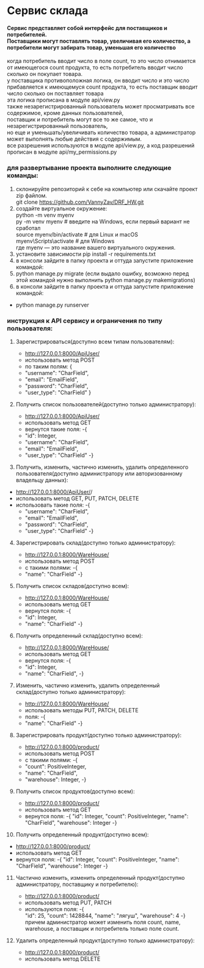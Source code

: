 # Сервис склада

#### Сервис представляет собой интерфейс для поставщиков и потребителей.<br/>Поставщики могут поставлять товар, увеличивая его количество, а потребители могут забирать товар, уменьшая его количество<br/>
когда потребитель вводит число в поле count, то это число отнимается от имеющегося count продукта, то есть потребитель вводит число сколько он покупает товара.<br/>
у поставщика противоположная логика, он вводит число и это число прибавляется к имеющемуся count продукта, то есть поставщик вводит число сколько он поставляет товара<br/>
эта логика прописана в модуле api/view.py<br/>
также незарегистрированный пользователь может просматривать все содержимое, кроме данных пользователей, <br/>
поставщик и потребитель могут все то же самое, что и незарегистрированный пользователь,<br/>
но еще и уменьшать/увеличивать количество товара, а администратор может выполнять любые действия с содержимым.<br/>
все разрешения используются в модуле api/view.py, а код разрешений прописан в модуле api/my_permissions.py

### для развертывание проекта выполните следующие команды:
1. склонируйте репозиторий к себе на компьютер или скачайте проект zip файлом.<br/>
   git clone https://github.com/VannyZav/DRF_HW.git
2. создайте виртуальное окружение:<br/>
   python -m venv myenv<br/>
   py -m venv myenv   # введите на Windows, если первый вариант не сработал<br/>
   source myenv/bin/activate  # для Linux и macOS<br/>
   myenv\Scripts\activate     # для Windows<br/>
   где myenv — это название вашего виртуального окружения.<br/>
3. установите зависимости pip install -r requirements.txt
4. в консоли зайдите в папку проекта и оттуда запустите приложение командой:<br/>
5. python manage.py migrate (если выдало ошибку, возможно перед этой командой нужно выполнить python manage.py makemigrations) 
6. в консоли зайдите в папку проекта и оттуда запустите приложение командой:<br/>
- python manage.py runserver 

### инструкция к API сервису и ограничения по типу пользователя:
1. Зарегистрироваться(доступно всем типам пользователям):<br/>
   - http://127.0.0.1:8000/ApiUser/
   - использовать метод POST
   - по таким полям:
    {
   -    "username": "CharField",
   -    "email": "EmailField",
   -    "password": "CharField",
   -    "user_type": "CharField"
    }
2. Получить список пользователей(доступно только администратору):<br/>
   - http://127.0.0.1:8000/ApiUser/
   - использовать метод GET
   - вернутся такие поля:
   -{
   -    "id": Integer,
   -    "username": "CharField",
   -    "email": "EmailField",
   -    "user_type": "CharField"
   -}

3. Получить, изменить, частично изменить, удалить определенного пользователя(доступно администратору или авторизованному владельцу данных):<br/>
- http://127.0.0.1:8000/ApiUser/<id>/
- использовать метод GET, PUT, PATCH, DELETE
- использовать такие поля:
   -{
   -    "username": "CharField",
   -    "email": "EmailField",
   -    "password": "CharField",
   -    "user_type": "CharField"
   -}

4. Зарегистрировать склад(доступно только администратору):
   - http://127.0.0.1:8000/WareHouse/
   - использовать метод POST
   - с такими полями:
   -{
   -   "name": "CharField"
   -}

5. Получить список складов(доступно всем):
   - http://127.0.0.1:8000/WareHouse/
   - использовать метод GET
   - вернутся поля:
   -{
   -    "id": Integer,
   -    "name": "CharField"
   -}

6. Получить определенный склад(доступно всем):
   - http://127.0.0.1:8000/WareHouse/<id>
   - использовать метод GET
   - вернутся поля:
   -{
   -    "id": Integer,
   -    "name": "CharField",
   -}

7. Изменить, частично изменить, удалить определенный склад(доступно только администратору):
   - http://127.0.0.1:8000/WareHouse/<id>
   - использовать методы PUT, PATCH, DELETE
   - поля:
   -{
   -    "name": "CharField"
   -}

8. Зарегистрировать продукт(доступно только администратору):
   - http://127.0.0.1:8000/product/
   - использовать метод POST
   - с такими полями:
   -{
   -    "count": PositiveInteger,
   -    "name": "CharField",
   -    "warehouse": Integer,
   -}

9. Получить список продуктов(доступно всем):
   - http://127.0.0.1:8000/product/
   - использовать метод GET
   - вернутся поля:
   -{
        "id": Integer,
        "count": PositiveInteger,
        "name": "CharField",
        "warehouse": Integer
   -}

10. Получить определенный продукт(доступно всем):
   - http://127.0.0.1:8000/product/<id>
   - использовать метод GET
   - вернутся поля:
   -{
        "id": Integer,
        "count": PositiveInteger,
        "name": "CharField",
        "warehouse": Integer
   -}

11. Частично изменить, изменить определенный продукт(доступно администратору, поставщику и потребителю):
    - http://127.0.0.1:8000/product/<id>
    - использовать метод PUT, PATCH
    - используются поля:
    -{   
         "id": 25,
         "count": 1428844,
         "name": "лягуш",
         "warehouse": 4
    -}
    причем администратор может изменить поля count, name, warehouse, а поставщик и потребитель только поле count.

12. Удалить определенный продукт(доступно только администратору):
    - http://127.0.0.1:8000/product/<id>
    - использовать метод DELETE




   
